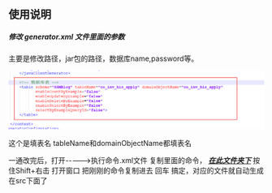 ## 使用说明 ##

##### 修改 generator.xml 文件里面的参数

主要是修改路径，jar包的路径，数据库name,password等。

![](imge\1.jpg)

这个是填表名 tableName和domainObjectName都填表名  



一通改完后，打开----->执行命令.xml文件  复制里面的命令，  <u>___在此文件夹下___</u>    按住Shift+右击  打开窗口 把刚刚的命令复制进去 回车  搞定，对应的文件就自动生成在src下面了

